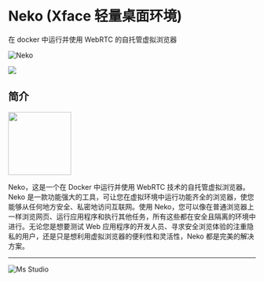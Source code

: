 # Neko (Xface 轻量桌面环境)

在 docker 中运行并使用 WebRTC 的自托管虚拟浏览器

![Neko](https://file.lifebus.top/imgs/neko_cover.png)

![](https://img.shields.io/badge/%E6%96%B0%E7%96%86%E8%90%8C%E6%A3%AE%E8%BD%AF%E4%BB%B6%E5%BC%80%E5%8F%91%E5%B7%A5%E4%BD%9C%E5%AE%A4-%E6%8F%90%E4%BE%9B%E6%8A%80%E6%9C%AF%E6%94%AF%E6%8C%81-blue)

## 简介

<img height="128px" src="https://neko.m1k1o.net/img/icons/xfce.svg" width="128px"/>

Neko，这是一个在 Docker 中运行并使用 WebRTC 技术的自托管虚拟浏览器。Neko
是一款功能强大的工具，可让您在虚拟环境中运行功能齐全的浏览器，使您能够从任何地方安全、私密地访问互联网。使用
Neko，您可以像在普通浏览器上一样浏览网页、运行应用程序和执行其他任务，所有这些都在安全且隔离的环境中进行。无论您是想要测试
Web 应用程序的开发人员、寻求安全浏览体验的注重隐私的用户，还是只是想利用虚拟浏览器的便利性和灵活性，Neko 都是完美的解决方案。

---

![Ms Studio](https://file.lifebus.top/imgs/ms_blank_001.png)
